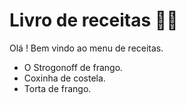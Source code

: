 # Livro de receitas :man_cook:

Olá ! Bem vindo ao menu de receitas.

- O Strogonoff de frango.
- Coxinha de costela.
- Torta de frango.







